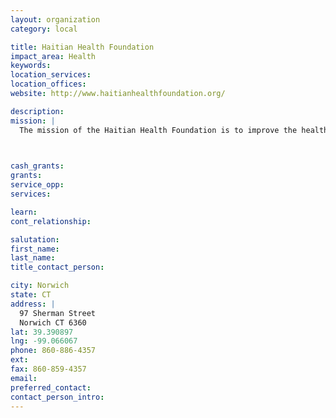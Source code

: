 ```yaml
---
layout: organization
category: local

title: Haitian Health Foundation
impact_area: Health
keywords: 
location_services: 
location_offices: 
website: http://www.haitianhealthfoundation.org/

description: 
mission: |
  The mission of the Haitian Health Foundation is to improve the health and well being of the poor, sick, and the infirm of the greater Jérémie area, with a focus on women and children.  This is accomplished through: a Secondary Care Outpatient Clinic; A Public Health outreach program; Nutritional Rehabilitation services;  Safe motherhood services;. Community Development programs; Self-help programs, which advance family & community self-sufficiency; Responding to emergencies and crises with humanitarian relief, and programs to facilitate the exchange of knowledge and expertise  between Haitians and the international community.

  

cash_grants: 
grants: 
service_opp: 
services: 

learn: 
cont_relationship: 

salutation: 
first_name: 
last_name: 
title_contact_person: 

city: Norwich
state: CT
address: |
  97 Sherman Street  
  Norwich CT 6360
lat: 39.390897
lng: -99.066067
phone: 860-886-4357
ext: 
fax: 860-859-4357
email: 
preferred_contact: 
contact_person_intro: 
---
```


